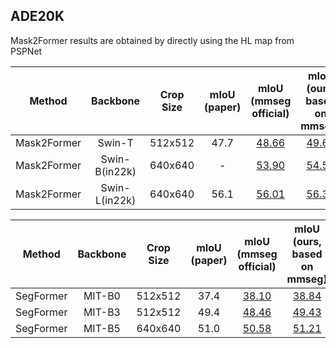 ## ADE20K
Mask2Former results are obtained by  directly using the HL map from PSPNet

|   Method    |   Backbone    | Crop Size | mIoU (paper) |                                                                                                  mIoU (mmseg official)                                                                                                   | mIoU (ours, based on mmseg)  |
|:-----------:|:-------------:|:---------:|:------------:|:------------------------------------------------------------------------------------------------------------------------------------------------------------------------------------------------------------------------:|:----------------------------:|
| Mask2Former |    Swin-T     |  512x512  |     47.7     |                   [48.66](https://download.openmmlab.com/mmsegmentation/v0.5/mask2former/mask2former_swin-t_8xb2-160k_ade20k-512x512/mask2former_swin-t_8xb2-160k_ade20k-512x512_20221203_234230.json)                   | [49.67](20230725_165931.log) |
| Mask2Former | Swin-B(in22k) |  640x640  |      -       | [53.90](https://download.openmmlab.com/mmsegmentation/v0.5/mask2former/mask2former_swin-b-in22k-384x384-pre_8xb2-160k_ade20k-640x640/mask2former_swin-b-in22k-384x384-pre_8xb2-160k_ade20k-640x640_20221203_235230.json) | [54.51](20230724_075547.log) |
| Mask2Former | Swin-L(in22k) |  640x640  |     56.1     | [56.01](https://download.openmmlab.com/mmsegmentation/v0.5/mask2former/mask2former_swin-b-in22k-384x384-pre_8xb2-160k_ade20k-640x640/mask2former_swin-b-in22k-384x384-pre_8xb2-160k_ade20k-640x640_20221203_235230.json) | [56.31](20230723_221527.log) |

|  Method   | Backbone | Crop Size | mIoU (paper) |                                                                          mIoU (mmseg official)                                                                           | mIoU (ours, based on mmseg)  |
|:---------:|:--------:|:---------:|:------------:|:------------------------------------------------------------------------------------------------------------------------------------------------------------------------:|:----------------------------:|
| SegFormer |  MIT-B0  |  512x512  |     37.4     | [38.10](https://download.openmmlab.com/mmsegmentation/v0.5/segformer/segformer_mit-b0_512x512_160k_ade20k/segformer_mit-b0_512x512_160k_ade20k_20210726_101530.log.json) | [38.84](20230727_085201.log) |
| SegFormer |  MIT-B3  |  512x512  |     49.4     | [48.46](https://download.openmmlab.com/mmsegmentation/v0.5/segformer/segformer_mit-b3_512x512_160k_ade20k/segformer_mit-b3_512x512_160k_ade20k_20210726_081410.log.json) | [49.43](20230729_205256.log) |
| SegFormer |  MIT-B5  |  640x640  |     51.0     | [50.58](https://download.openmmlab.com/mmsegmentation/v0.5/segformer/segformer_mit-b5_640x640_160k_ade20k/segformer_mit-b5_640x640_160k_ade20k_20210801_121243.log.json) | [51.21](20230728_152526.log) |